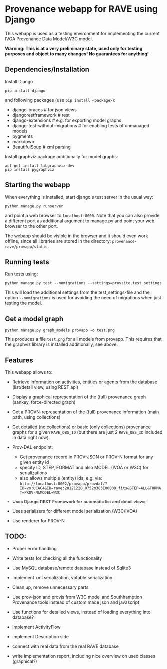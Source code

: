 # Provenance webapp for RAVE using Django
This webapp is used as a testing environment for implementing the current IVOA Provenance Data Model/W3C model.

**Warning: This is at a very preliminary state, used only for testing purposes and object to many changes! No guarantees for anything!**


## Dependencies/Installation
Install Django  

```shell
pip install django
```

and following packages (use `pip install <package>`):

* django-braces        # for json views
* djangorestframework  # rest
* django-extensions    # e.g. for exporting model graphs
* django-test-without-migrations  # for enabling tests of unmanaged models
* pygments
* markdown
* BeautifulSoup         # xml parsing

Install graphviz package additionally for model graphs:

```
apt-get install libgraphviz-dev
pip install pygraphviz
```


## Starting the webapp
When everything is installed, start django's test server in the usual way:

```
python manage.py runserver
```

and point a web browser to `localhost:8000`. Note that you can also provide a different port as additional argument to manage.py and point your web browser to the other port.

The webapp should be visible in the browser and it should even work offline, since all libraries are stored in the directory: `provenance-rave/provapp/static`.


## Running tests
Run tests using:

```shell
python manage.py test --nomigrations --settings=provsite.test_settings
```

This will load the additional settings from the test_settings-file and the
option `--nomigrations` is used for avoiding the need of migrations when just
testing the model.


## Get a model graph
```shell
python manage.py graph_models provapp -o test.png
```

This produces a file `test.png` for all models from provapp.
This requires that the graphviz library is installed additionally, see above.


## Features
This webapp allows to:

* Retrieve information on activities, entities or agents from the database (list/detail view, using REST api)
* Display a graphical representation of the (full) provenance graph (sankey, force-directed graph)
* Get a PROVN-representation of the (full) provenance information (main path, using collections)
* Get detailed (no collections) or basic (only collections) provenance graphs for a given `RAVE_OBS_ID` (but there are just 2 `RAVE_OBS_ID` included in data right now).
* Prov-DAL endpoint: 
    - Get provenance record in PROV-JSON or PROV-N format for any given entity id
    - specify ID, STEP, FORMAT and also MODEL (IVOA or W3C) for serializations
    - also allows multiple (entity) ids, e.g. via:
      `http://localhost:8002/provapp/provdal/?ID=vo:UCAC4&ID=rave:20121220_0752m383I00009_fits&STEP=ALL&FORMAT=PROV-N&MODEL=W3C`

* Uses Django REST Framework for automatic list and detail views
* Uses serializers for different model serialization (W3C/IVOA)
* Use renderer for PROV-N


## TODO:
* Proper error handling
* Write tests for checking all the functionality
* Use MySQL database/remote database instead of Sqlite3

* Implement xml serialization, votable serialization
* Clean up, remove unnecessary parts
* Use prov-json and provjs from W3C model and Southhamption Provenance tools instead of custom made json and javascript
* Use functions for detailed views, instead of loading everything into database?

* implement ActivityFlow
* implement Description side
* connect with real data from the real RAVE database
* write implementation report, including nice overview on used classes (graphical?)


